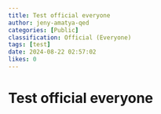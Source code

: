 ```yaml
---
title: Test official everyone
author: jeny-amatya-qed
categories: [Public]
classification: Official (Everyone)
tags: [test]
date: 2024-08-22 02:57:02 
likes: 0
---
```


# Test official everyone